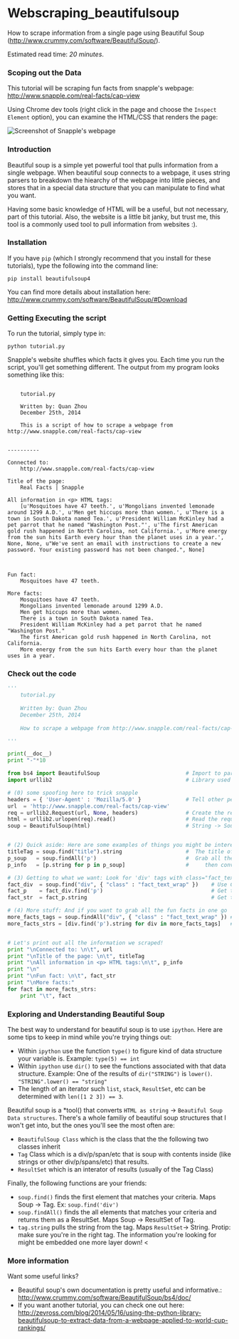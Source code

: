 Webscraping_beautifulsoup
==========


How to scrape information from a single page using Beautiful Soup (http://www.crummy.com/software/BeautifulSoup/).

Estimated read time: *20 minutes*.

<h3> Scoping out the Data </h3>

This tutorial will be scraping fun facts from snapple's webpage: http://www.snapple.com/real-facts/cap-view

Using Chrome dev tools (right click in the page and choose the `Inspect Element` option), you can examine the HTML/CSS that renders the page:

![Screenshot of Snapple's webpage](https://github.com/theleastinterestingcoder/Webscraping_beautifulsoup/blob/master/resources/snapple_webpage.png)


<h3> Introduction </h3>

Beautiful soup  is a simple yet powerful tool that pulls information from a single webpage. When beautiful soup connects to a webpage, it uses string parsers to breakdown the hiearchy of the webpage into little pieces, and stores that in a special data structure that you can manipulate to find what you want. 

Having some basic knowledge of HTML will be a useful, but not necessary, part of this tutorial. Also, the website is a little bit janky, but trust me, this tool is a commonly used tool to pull information from websites :). 

<h3> Installation </h3>

If you have `pip` (which I strongly recommend that you install for these tutorials), type the following into the command line:

```
pip install beautifulsoup4
```

You can find more details about installation here: http://www.crummy.com/software/BeautifulSoup/#Download



<h3> Getting Executing the script </h3>

To run the tutorial, simply type in:
```
python tutorial.py
```

Snapple's website shuffles which facts it gives you. Each time you run the script, you'll get something different. The output from my program looks something like this:

```

    tutorial.py
   
    Written by: Quan Zhou
    December 25th, 2014
    
    This is a script of how to scrape a webpage from http://www.snapple.com/real-facts/cap-view


----------

Connected to: 
    http://www.snapple.com/real-facts/cap-view

Title of the page: 
    Real Facts | Snapple

All information in <p> HTML tags:
    [u'Mosquitoes have 47 teeth.', u'Mongolians invented lemonade around 1299 A.D.', u'Men get hiccups more than women.', u'There is a town in South Dakota named Tea.', u'President William McKinley had a pet parrot that he named "Washington Post."', u'The first American gold rush happened in North Carolina, not California.', u'More energy from the sun hits Earth every hour than the planet uses in a year.', None, None, u"We've sent an email with instructions to create a new password. Your existing password has not been changed.", None]



Fun fact: 
    Mosquitoes have 47 teeth.

More facts:
    Mosquitoes have 47 teeth.
    Mongolians invented lemonade around 1299 A.D.
    Men get hiccups more than women.
    There is a town in South Dakota named Tea.
    President William McKinley had a pet parrot that he named "Washington Post."
    The first American gold rush happened in North Carolina, not California.
    More energy from the sun hits Earth every hour than the planet uses in a year.
```
<h3> Check out the code </h3>

```python
'''
    tutorial.py
   
    Written by: Quan Zhou
    December 25th, 2014
    
    How to scrape a webpage from http://www.snapple.com/real-facts/cap-view

'''

print(__doc__)
print "-"*10

from bs4 import BeautifulSoup                           # Import to parse HTML structure
import urllib2                                          # Library used to make connections to a webpage

# (0) some spoofing here to trick snapple
headers = { 'User-Agent' : 'Mozilla/5.0' }              # Tell other people we're on Firefox
url  = 'http://www.snapple.com/real-facts/cap-view'     
req = urllib2.Request(url, None, headers)               # Create the request
html = urllib2.urlopen(req).read()                      # Read the request, as a string
soup = BeautifulSoup(html)                              # String -> Soup (special data structure of information)


# (2) Quick aside: Here are some examples of things you might be interested in
titleTag = soup.find("title").string                    #  The title of the page: u'Real Facts | Snapple'
p_soup   = soup.findAll('p')                            #  Grab all the information wrapped in <p> tags
p_info   = [p.string for p in p_soup]                   #     then convert (Result set) -> List of Strings

# (3) Getting to what we want: Look for 'div' tags with class="fact_text_wrap"
fact_div  = soup.find("div", { "class" : "fact_text_wrap" })    # Use ChromeDevTools to uniquely identify this info
fact_p    = fact_div.find('p')                                  # Get the paragraph buried in the <div> tag
fact_str  = fact_p.string                                       # Get to your fun fact

# (4) More stuff: And if you want to grab all the fun facts in one go
more_facts_tags = soup.findAll("div", { "class" : "fact_text_wrap" }) # use findAll(), not find()
more_facts_strs = [div.find('p').string for div in more_facts_tags]   # For each div, look at the paragraph inside, and convert to string


# Let's print out all the information we scraped!
print "\nConnected to: \n\t", url
print "\nTitle of the page: \n\t", titleTag
print "\nAll information in <p> HTML tags:\n\t", p_info
print "\n"
print "\nFun fact: \n\t", fact_str
print "\nMore facts:"
for fact in more_facts_strs:
    print "\t", fact
```
<h3> Exploring and Understanding Beautiful Soup </h3>

The best way to understand for beautiful soup is to use `ipython`. Here are some tips to keep in mind while you're trying things out:

* Within `ipython` use the function `type()` to figure kind of data structure your variable is. Example: `type(5) == int`
* Within `ipython` use `dir()` to see the functions associated with that data structure. Example: One of the results of `dir("STRING")` is `lower()`. `"STRING".lower() == "string"`
* The length of an iterator such `list`, `stack`, `ResultSet`, etc can be determined with `len([1 2 3]) == 3`. 

   
Beautiful soup is a *tool() that converts `HTML as string` -> `Beautiful Soup Data structures`. There's a whole familiy of beautiful soup structures that I won't get into, but the ones you'll see the most often are:

* `BeautifulSoup Class` which is the class that the the following two classes inherit 
* `Tag` Class which is a div/p/span/etc that is soup with contents inside (like strings or other div/p/spans/etc) that results. 
* `ResultSet` which is an interator of results (usually of the Tag Class) 



Finally, the following functions are your friends:

* `soup.find()` finds the first element that matches your criteria. Maps Soup -> Tag. Ex: `soup.find('div')` 
* `soup.findAll()` finds the all elements that matches your criteria and returns them as a ResultSet. Maps Soup -> ResultSet of Tag. 
* `tag.string` pulls the string from the tag. Maps `ResultSet`-> String. Protip: make sure you're in the right tag. The information you're looking for might be embedded one more layer down! <



<h3> More information </h3>

Want some useful links?
* Beautiful soup's own documentation is pretty useful and informative.: http://www.crummy.com/software/BeautifulSoup/bs4/doc/
* If you want another tutorial, you can check one out here: http://zevross.com/blog/2014/05/16/using-the-python-library-beautifulsoup-to-extract-data-from-a-webpage-applied-to-world-cup-rankings/

